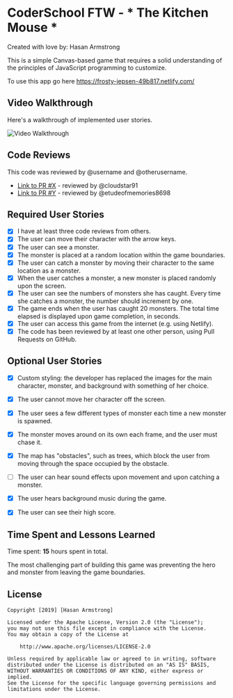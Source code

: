 # CoderSchool FTW - * The Kitchen Mouse *

Created with love by: Hasan Armstrong
  
This is a simple Canvas-based game that requires a solid understanding of the principles of JavaScript programming to customize. 

To use this app go here https://frosty-jepsen-49b817.netlify.com/

## Video Walkthrough

Here's a walkthrough of implemented user stories.


<img src='http://g.recordit.co/ZQOxn4S5qw.gif' title='Video Walkthrough' width='' alt='Video Walkthrough' />


## Code Reviews

This code was reviewed by @username and @otherusername. 

* [Link to PR #X](#) - reviewed by @cloudstar91
* [Link to PR #Y](#) - reviewed by @etudeofmemories8698


## Required User Stories
- [x] I have at least three code reviews from others.
- [x] The user can move their character with the arrow keys. 
- [x] The user can see a monster.
- [x] The monster is placed at a random location within the game boundaries.
- [x] The user can catch a monster by moving their character to the same location as a monster.
- [x] When the user catches a monster, a new monster is placed randomly upon the screen.
- [x] The user can see the numbers of monsters she has caught. Every time she catches a monster, the number should increment by one. 
- [x] The game ends when the user has caught 20 monsters. The total time elapsed is displayed upon game completion, in seconds.
- [x] The user can access this game from the internet (e.g. using Netlify).
- [x] The code has been reviewed by at least one other person, using Pull Requests on GitHub.

## Optional User Stories

- [x] Custom styling: the developer has replaced the images for the main character, monster, and background with something of her choice.  
- [x] The user cannot move her character off the screen. 
- [x] The user sees a few different types of monster each time a new monster is spawned. 
- [x] The monster moves around on its own each frame, and the user must chase it. 
- [x] The map has "obstacles", such as trees, which block the user from moving through the space occupied by the obstacle. 
- [ ] The user can hear sound effects upon movement and upon catching a monster. 
- [x] The user hears background music during the game. 
- [x] The user can see their high score. 



## Time Spent and Lessons Learned

Time spent: **15** hours spent in total.

The most challenging part of building this game was preventing the hero and monster from leaving the game boundaries. 

## License

    Copyright [2019] [Hasan Armstrong]

    Licensed under the Apache License, Version 2.0 (the "License");
    you may not use this file except in compliance with the License.
    You may obtain a copy of the License at

        http://www.apache.org/licenses/LICENSE-2.0

    Unless required by applicable law or agreed to in writing, software
    distributed under the License is distributed on an "AS IS" BASIS,
    WITHOUT WARRANTIES OR CONDITIONS OF ANY KIND, either express or implied.
    See the License for the specific language governing permissions and
    limitations under the License.